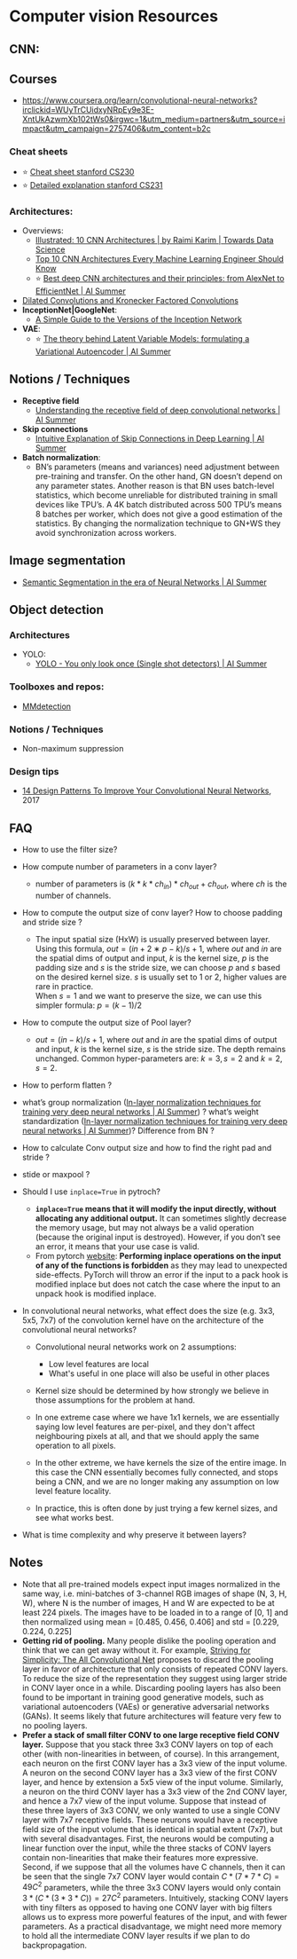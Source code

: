 # Computer vision Resources

## **CNN**:

## Courses

* https://www.coursera.org/learn/convolutional-neural-networks?irclickid=WUyTrCUidxyNRpEy9e3E-XntUkAzwmXb102tWs0&irgwc=1&utm_medium=partners&utm_source=impact&utm_campaign=2757406&utm_content=b2c

### Cheat sheets
* ⭐ [Cheat sheet stanford CS230](https://stanford.edu/~shervine/teaching/cs-230/cheatsheet-convolutional-neural-networks)
* ⭐ [Detailed explanation stanford CS231](https://cs231n.github.io/convolutional-networks/)

### Architectures:

* Overviews:
  * [Illustrated: 10 CNN Architectures | by Raimi Karim | Towards Data Science](https://towardsdatascience.com/illustrated-10-cnn-architectures-95d78ace614d)
  * [Top 10 CNN Architectures Every Machine Learning Engineer Should Know](https://towardsdatascience.com/top-10-cnn-architectures-every-machine-learning-engineer-should-know-68e2b0e07201)
  * ⭐ [Best deep CNN architectures and their principles: from AlexNet to EfficientNet | AI Summer](https://theaisummer.com/cnn-architectures/)
* [Dilated Convolutions and Kronecker Factored Convolutions](https://www.inference.vc/dilated-convolutions-and-kronecker-factorisation/)
* **InceptionNet|GoogleNet**:
  * [A Simple Guide to the Versions of the Inception Network](https://towardsdatascience.com/a-simple-guide-to-the-versions-of-the-inception-network-7fc52b863202)
* **VAE**:
  * ⭐ [The theory behind Latent Variable Models: formulating a Variational Autoencoder | AI Summer](https://theaisummer.com/latent-variable-models/)



## Notions / Techniques
* **Receptive field**
  * [Understanding the receptive field of deep convolutional networks | AI Summer](https://theaisummer.com/receptive-field/)
* **Skip connections**
  * [Intuitive Explanation of Skip Connections in Deep Learning | AI Summer ](https://theaisummer.com/skip-connections/)
* **Batch normalization**:
  * BN’s parameters (means and variances) need adjustment between pre-training and transfer. On the other hand, GN doesn’t depend on any parameter states. Another reason is that BN uses batch-level statistics, which become unreliable for distributed training in small devices like TPU’s. A 4K batch distributed across 500 TPU’s means 8 batches per worker, which does not give a good estimation of the statistics. By changing the normalization technique to GN+WS they avoid synchronization across workers.



## **Image segmentation**
* [Semantic Segmentation in the era of Neural Networks | AI Summer](https://theaisummer.com/Semantic_Segmentation/) 

## **Object detection**

### Architectures

* YOLO:
  * [YOLO - You only look once (Single shot detectors) | AI Summer](https://theaisummer.com/YOLO/)

### Toolboxes and repos:
* [MMdetection](https://github.com/open-mmlab/mmdetection)

### Notions / Techniques
* Non-maximum suppression


### Design tips

* [14 Design Patterns To Improve Your Convolutional Neural Networks](https://medium.com/topbots/14-design-patterns-to-improve-your-convolutional-neural-networks-971bb388a082), 2017

## FAQ

* How to use the filter size?


* How compute number of parameters in a conv layer?
  * number of parameters is $(k*k*ch_{in}) * ch_{out} + ch_{out}$, where $ch$ is the number of channels.
* How to compute the output size of conv  layer? How to choose padding and stride size ?
  * The input spatial size (HxW) is usually preserved between layer. Using this formula, $out=(in+2∗p−k)/s +1$, where $out$ and $in$ are the spatial dims of output and input, $k$ is the kernel size, $p$ is the padding size and $s$ is the stride size, we can choose $p$ and $s$ based on the desired kernel size. $s$ is usually set to 1 or 2, higher values are rare in practice.  
  When $s=1$ and we want to preserve the size, we can use this simpler formula: $p=(k-1)/2$
* How to compute the output size of Pool layer?
  * $out=(in−k)/s +1$, where $out$ and $in$ are the spatial dims of output and input, $k$ is the kernel size, $s$ is the stride size. The depth remains unchanged. Common hyper-parameters are: $k=3, s=2$ and $k=2, s=2$. 
* How to perform flatten ?
* what’s group normalization ([In-layer normalization techniques for training very deep neural networks | AI Summer](https://theaisummer.com/normalization/#group-normalization-2018)) ? what’s weight standardization ([In-layer normalization techniques for training very deep neural networks | AI Summer](https://theaisummer.com/normalization/#weight-standardization-2019))?  Difference from BN ?
* How to calculate Conv output size and how to find the right pad and stride ?
* stide or maxpool ?
* Should I use `inplace=True` in pytroch?
  * **`inplace=True` means that it will modify the input directly, without allocating any additional output.** It can sometimes slightly decrease the memory usage, but may not always be a valid operation (because the original input is destroyed). However, if you don’t see an error, it means that your use case is valid.
  * From pytorch [website](https://pytorch.org/docs/master/notes/autograd.html#in-place-operations-on-variables): **Performing inplace operations on the input of any of the functions is forbidden** as they may lead to unexpected side-effects. PyTorch will throw an error if the input to a pack hook is modified inplace but does not catch the case where the input to an unpack hook is modified inplace.

* In convolutional neural networks, what effect does the size (e.g. 3x3, 5x5, 7x7) of the convolution kernel have on the architecture of the convolutional neural networks?

  * Convolutional neural networks work on 2 assumptions:
    * Low level features are local
    * What's useful in one place will also be useful in other places
  
  * Kernel size should be determined by how strongly we believe in those assumptions for the problem at hand.  
  * In one extreme case where we have 1x1 kernels, we are essentially saying low level features are per-pixel, and they don't affect neighbouring pixels at all, and that we should apply the same operation to all pixels.  
  * In the other extreme, we have kernels the size of the entire image. In this case the CNN essentially becomes fully connected, and stops being a CNN, and we are no longer making any assumption on low level feature locality.  
  * In practice, this is often done by just trying a few kernel sizes, and see what works best.

* What is time complexity and why preserve it between layers?


## Notes
* Note that all pre-trained models expect input images normalized in the same way, i.e. mini-batches of 3-channel RGB images of shape (N, 3, H, W), where N is the number of images, H and W are expected to be at least 224 pixels. The images have to be loaded in to a range of [0, 1] and then normalized using mean = [0.485, 0.456, 0.406] and std = [0.229, 0.224, 0.225]
* **Getting rid of pooling.** Many people dislike the pooling operation and think that we can get away without it. For example, [Striving for Simplicity: The All Convolutional Net](https://arxiv.org/abs/1412.6806) proposes to discard the pooling layer in favor of architecture that only consists of repeated CONV layers. To reduce the size of the representation they suggest using larger stride in CONV layer once in a while. Discarding pooling layers has also been found to be important in training good generative models, such as variational autoencoders (VAEs) or generative adversarial networks (GANs). It seems likely that future architectures will feature very few to no pooling layers.
* **Prefer a stack of small filter CONV to one large receptive field CONV layer.** Suppose that you stack three 3x3 CONV layers on top of each other (with non-linearities in between, of course). In this arrangement, each neuron on the first CONV layer has a 3x3 view of the input volume. A neuron on the second CONV layer has a 3x3 view of the first CONV layer, and hence by extension a 5x5 view of the input volume. Similarly, a neuron on the third CONV layer has a 3x3 view of the 2nd CONV layer, and hence a 7x7 view of the input volume. Suppose that instead of these three layers of 3x3 CONV, we only wanted to use a single CONV layer with 7x7 receptive fields. These neurons would have a receptive field size of the input volume that is identical in spatial extent (7x7), but with several disadvantages. First, the neurons would be computing a linear function over the input, while the three stacks of CONV layers contain non-linearities that make their features more expressive. Second, if we suppose that all the volumes have C
channels, then it can be seen that the single 7x7 CONV layer would contain $C*(7*7*C)=49C^2$ parameters, while the three 3x3 CONV layers would only contain $3*(C*(3*3
*C))=27C^2$ parameters. Intuitively, stacking CONV layers with tiny filters as opposed to having one CONV layer with big filters allows us to express more powerful features of the input, and with fewer parameters. As a practical disadvantage, we might need more memory to hold all the intermediate CONV layer results if we plan to do backpropagation.

